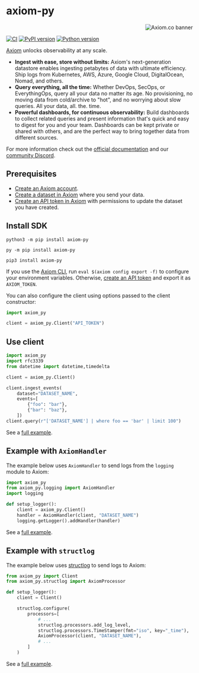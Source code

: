 <!---
Keep this page in sync with https://github.com/axiomhq/docs/blob/main/guides/python.mdx
-->

# axiom-py

<a href="https://axiom.co">
<picture>
  <source media="(prefers-color-scheme: dark) and (min-width: 600px)" srcset="https://axiom.co/assets/github/axiom-github-banner-light-vertical.svg">
  <source media="(prefers-color-scheme: light) and (min-width: 600px)" srcset="https://axiom.co/assets/github/axiom-github-banner-dark-vertical.svg">
  <source media="(prefers-color-scheme: dark) and (max-width: 599px)" srcset="https://axiom.co/assets/github/axiom-github-banner-light-horizontal.svg">
  <img alt="Axiom.co banner" src="https://axiom.co/assets/github/axiom-github-banner-dark-horizontal.svg" align="right">
</picture>
</a>
&nbsp;

[![CI][ci_badge]][ci]
[![PyPI version][pypi_badge]][pypi]
[![Python version][version_badge]][pypi]

[Axiom](https://axiom.co) unlocks observability at any scale.

- **Ingest with ease, store without limits:** Axiom's next-generation datastore
  enables ingesting petabytes of data with ultimate efficiency. Ship logs from
  Kubernetes, AWS, Azure, Google Cloud, DigitalOcean, Nomad, and others.
- **Query everything, all the time:** Whether DevOps, SecOps, or EverythingOps,
  query all your data no matter its age. No provisioning, no moving data from
  cold/archive to "hot", and no worrying about slow queries. All your data, all.
  the. time.
- **Powerful dashboards, for continuous observability:** Build dashboards to
  collect related queries and present information that's quick and easy to
  digest for you and your team. Dashboards can be kept private or shared with
  others, and are the perfect way to bring together data from different sources.

For more information check out the
[official documentation](https://axiom.co/docs) and our
[community Discord](https://axiom.co/discord).

## Prerequisites

- [Create an Axiom account](https://app.axiom.co/register).
- [Create a dataset in Axiom](https://axiom.co/docs/reference/datasets) where you send your data.
- [Create an API token in Axiom](https://axiom.co/docs/reference/tokens) with permissions to update the dataset you have created.

## Install SDK

```shell Linux / MacOS
python3 -m pip install axiom-py
```

```shell Windows
py -m pip install axiom-py
```

```shell pip
pip3 install axiom-py
```

If you use the [Axiom CLI](https://axiom.co/docs/reference/cli), run `eval $(axiom config export -f)` to configure your environment variables. Otherwise, [create an API token](https://axiom.co/docs/reference/tokens) and export it as `AXIOM_TOKEN`.

You can also configure the client using options passed to the client constructor:

```py
import axiom_py

client = axiom_py.Client("API_TOKEN")
```

## Use client

```py
import axiom_py
import rfc3339
from datetime import datetime,timedelta

client = axiom_py.Client()

client.ingest_events(
    dataset="DATASET_NAME",
    events=[
        {"foo": "bar"},
        {"bar": "baz"},
    ])
client.query(r"['DATASET_NAME'] | where foo == 'bar' | limit 100")
```

See a [full example](https://github.com/axiomhq/axiom-py/tree/main/examples/client_example.py).

## Example with `AxiomHandler`

The example below uses `AxiomHandler` to send logs from the `logging` module to Axiom:

```python
import axiom_py
from axiom_py.logging import AxiomHandler
import logging

def setup_logger():
    client = axiom_py.Client()
    handler = AxiomHandler(client, "DATASET_NAME")
    logging.getLogger().addHandler(handler)
```

See a [full example](https://github.com/axiomhq/axiom-py/tree/main/examples/logger_example.py).

## Example with `structlog`

The example below uses [structlog](https://github.com/hynek/structlog) to send logs to Axiom:

```python
from axiom_py import Client
from axiom_py.structlog import AxiomProcessor

def setup_logger():
    client = Client()

    structlog.configure(
        processors=[
            # ...
            structlog.processors.add_log_level,
            structlog.processors.TimeStamper(fmt="iso", key="_time"),
            AxiomProcessor(client, "DATASET_NAME"),
            # ...
        ]
    )
```

See a [full example](https://github.com/axiomhq/axiom-py/tree/main/examples/structlog_example.py).

<!-- Badges -->

[ci]: https://github.com/axiomhq/axiom-py/actions/workflows/ci.yml
[ci_badge]: https://img.shields.io/github/actions/workflow/status/axiomhq/axiom-py/ci.yml?branch=main&ghcache=unused
[pypi]: https://pypi.org/project/axiom-py/
[pypi_badge]: https://img.shields.io/pypi/v/axiom-py.svg
[version_badge]: https://img.shields.io/pypi/pyversions/axiom-py.svg
